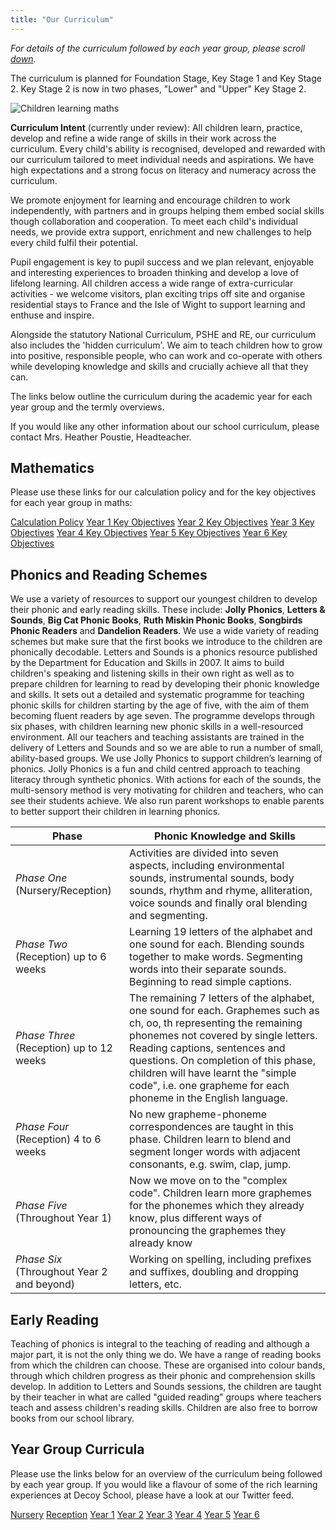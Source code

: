 ```yaml
---
title: "Our Curriculum"
---
```


_For details of the curriculum followed by each year group, please scroll [down](#down)._

The curriculum is planned for Foundation Stage, Key Stage 1 and Key Stage 2. Key Stage 2 is now in two phases, "Lower" and "Upper" Key Stage 2.

![Children learning maths](/uploads/numicon.jpg)

**Curriculum Intent** (currently under review): All children learn, practice, develop and refine a wide range of skills in their work across the curriculum. Every child's ability is recognised, developed and rewarded with our curriculum tailored to meet individual needs and aspirations. We have high expectations and a strong focus on literacy and numeracy across the curriculum.

We promote enjoyment for learning and encourage children to work independently, with partners and in groups helping them embed social skills though collaboration and cooperation. To meet each child's individual needs, we provide extra support, enrichment and new challenges to help every child fulfil their potential.

Pupil engagement is key to pupil success and we plan relevant, enjoyable and interesting experiences to broaden thinking and develop a love of lifelong learning. All children access a wide range of extra-curricular activities - we welcome visitors, plan exciting trips off site and organise residential stays to France and the Isle of Wight to support learning and enthuse and inspire.

Alongside the statutory National Curriculum, PSHE and RE, our curriculum also includes the 'hidden curriculum'. We aim to teach children how to grow into positive, responsible people, who can work and co-operate with others while developing knowledge and skills and crucially achieve all that they can.

The links below outline the curriculum during the academic year for each year group and the termly overviews.

If you would like any other information about our school curriculum, please contact Mrs. Heather Poustie, Headteacher.

## Mathematics

Please use these links for our calculation policy and for the key objectives for each year group in maths:

<div class="infoButtons">
	<a href="/uploads/calculation-policy.pdf">Calculation Policy</a>
	<a href="/uploads/key-objectives-y1.pdf">Year 1 Key Objectives</a>
	<a href="/uploads/key-objectives-y2.pdf">Year 2 Key Objectives</a>
	<a href="/uploads/key-objectives-y3.pdf">Year 3 Key Objectives</a>
	<a href="/uploads/key-objectives-y4.pdf">Year 4 Key Objectives</a>
	<a href="/uploads/key-objectives-y5.pdf">Year 5 Key Objectives</a>
	<a href="/uploads/key-objectives-y6.pdf">Year 6 Key Objectives</a>
</div>

## Phonics and Reading Schemes

We use a variety of resources to support our youngest children to develop their phonic and early reading skills.
These include: **Jolly Phonics**, **Letters & Sounds**, **Big Cat Phonic Books**, **Ruth Miskin Phonic Books**, **Songbirds Phonic Readers** and **Dandelion Readers**.
We use a wide variety of reading schemes but make sure that the first books we introduce to the children are phonically decodable.
Letters and Sounds is a phonics resource published by the Department for Education and Skills in 2007. It aims to build children's speaking and listening skills in their own right as well as to prepare children for learning to read by developing their phonic knowledge and skills. It sets out a detailed and systematic programme for teaching phonic skills for children starting by the age of five, with the aim of them becoming fluent readers by age seven.
The programme develops through six phases, with children learning new phonic skills in a well-resourced environment. All our teachers and teaching assistants are trained in the delivery of Letters and Sounds and so we are able to run a number of small, ability-based groups.
We use Jolly Phonics to support children’s learning of phonics. Jolly Phonics is a fun and child centred approach to teaching literacy through synthetic phonics. With actions for each of the sounds, the multi-sensory method is very motivating for children and teachers, who can see their students achieve.
We also run parent workshops to enable parents to better support their children in learning phonics.

| **Phase**                                  | **Phonic Knowledge and Skills**                                                                                                                                                                                                                                                                                                               |
| ------------------------------------------ | --------------------------------------------------------------------------------------------------------------------------------------------------------------------------------------------------------------------------------------------------------------------------------------------------------------------------------------------- |
| _Phase One_ (Nursery/Reception)            | Activities are divided into seven aspects, including environmental sounds, instrumental sounds, body sounds, rhythm and rhyme, alliteration, voice sounds and finally oral blending and segmenting.                                                                                                                                           |
| _Phase Two_ (Reception) up to 6 weeks      | Learning 19 letters of the alphabet and one sound for each. Blending sounds together to make words. Segmenting words into their separate sounds. Beginning to read simple captions.                                                                                                                                                           |
| _Phase Three_ (Reception) up to 12 weeks   | The remaining 7 letters of the alphabet, one sound for each. Graphemes such as ch, oo, th representing the remaining phonemes not covered by single letters. Reading captions, sentences and questions. On completion of this phase, children will have learnt the "simple code", i.e. one grapheme for each phoneme in the English language. |
| _Phase Four_ (Reception) 4 to 6 weeks      | No new grapheme-phoneme correspondences are taught in this phase. Children learn to blend and segment longer words with adjacent consonants, e.g. swim, clap, jump.                                                                                                                                                                           |
| _Phase Five_ (Throughout Year 1)           | Now we move on to the "complex code". Children learn more graphemes for the phonemes which they already know, plus different ways of pronouncing the graphemes they already know                                                                                                                                                              |
| _Phase Six_ (Throughout Year 2 and beyond) | Working on spelling, including prefixes and suffixes, doubling and dropping letters, etc.                                                                                                                                                                                                                                                     |

## Early Reading

Teaching of phonics is integral to the teaching of reading and although a major part, it is not the only thing we do. We have a range of reading books from which the children can choose. These are organised into colour bands, through which children progress as their phonic and comprehension skills develop. In addition to Letters and Sounds sessions, the children are taught by their teacher in what are called "guided reading" groups where teachers teach and assess children's reading skills. Children are also free to borrow books from our school library.

## <a name="down"></a>Year Group Curricula

Please use the links below for an overview of the curriculum being followed by each year group. If you would like a flavour of some of the rich learning experiences at Decoy School, please have a look at our Twitter feed.

<div class="cf infoButtons">
    <a href="/curricula/nursery">Nursery</a>
    <a href="/curricula/reception">Reception</a>
    <a href="/curricula/year-1">Year 1</a>
    <a href="/curricula/year-2">Year 2</a>
    <a href="/curricula/year-3">Year 3</a>
    <a href="/curricula/year-4">Year 4</a>
    <a href="/curricula/year-5">Year 5</a>
    <a href="/curricula/year-6">Year 6</a>
</div>
